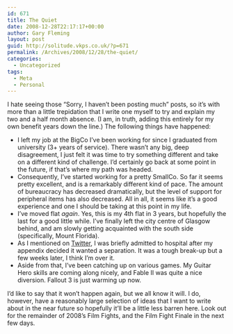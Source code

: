 ```yaml
---
id: 671
title: The Quiet
date: 2008-12-28T22:17:17+00:00
author: Gary Fleming
layout: post
guid: http://solitude.vkps.co.uk/?p=671
permalink: /Archives/2008/12/28/the-quiet/
categories:
  - Uncategorized
tags:
  - Meta
  - Personal
---
```

I hate seeing those &#8220;Sorry, I haven&#8217;t been posting much&#8221; posts, so it&#8217;s with more than a little trepidation that I write one myself to try and explain my two and a half month absence. (I am, in truth, adding this entirely for my own benefit years down the line.) The following things have happened:

  * I left my job at the BigCo I&#8217;ve been working for since I graduated from university (3+ years of service). There wasn&#8217;t any big, deep disagreement, I just felt it was time to try something different and take on a different kind of challenge. I&#8217;d certainly go back at some point in the future, if that&#8217;s where my path was headed.
  * Consequently, I&#8217;ve started working for a pretty SmallCo. So far it seems pretty excellent, and is a remarkably different kind of pace. The amount of bureaucracy has decreased dramatically, but the level of support for peripheral items has also decreased. All in all, it seems like it&#8217;s a good experience and one I should be taking at this point in my life.
  * I&#8217;ve moved flat _again_. Yes, this is my 4th flat in 3 years, but hopefully the last for a good little while. I&#8217;ve finally left the city centre of Glasgow behind, and am slowly getting acquainted with the south side (specifically, Mount Florida).
  * As I mentioned on [Twitter](http://twitter.com/garyfleming), I was briefly admitted to hospital after my appendix decided it wanted a separation. It was a tough break-up but a few weeks later, I think I&#8217;m over it.
  * Aside from that, I&#8217;ve been catching up on various games. My Guitar Hero skills are coming along nicely, and Fable II was quite a nice diversion. Fallout 3 is just warming up now.

I&#8217;d like to say that it won&#8217;t happen again, but we all know it will. I do, however, have a reasonably large selection of ideas that I want to write about in the near future so hopefully it&#8217;ll be a little less barren here. Look out for the remainder of 2008&#8217;s Film Fights, and the Film Fight Finale in the next few days.